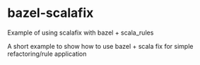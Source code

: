 # bazel-scalafix
Example of using scalafix with bazel + scala_rules

A short example to show how to use bazel + scala fix for simple refactoring/rule application
